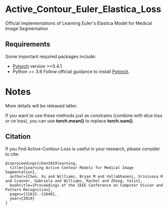 # Active_Contour_Euler_Elastica_Loss
Official implementations of Learning Euler's Elastica Model for Medical Image Segmentation

## Requirements
Some important required packages include:
* [Pytorch][torch_link] version >=0.4.1.
* Python == 3.6 
Follow official guidance to install [Pytorch][torch_link].

[torch_link]:https://pytorch.org/

# Notes
More details will be released latter.

If you want to use these methods just as constrains (combine with dice loss or ce loss), you can use **torch.mean()** to replace **torch.sum()**.

## Citation
If you find Active-Contour-Loss is useful in your research, please consider to cite:

	@inproceedings{chen2019learning,
	  title={Learning Active Contour Models for Medical Image Segmentation},
	  author={Chen, Xu and Williams, Bryan M and Vallabhaneni, Srinivasa R and Czanner, Gabriela and Williams, Rachel and Zheng, Yalin},
	  booktitle={Proceedings of the IEEE Conference on Computer Vision and Pattern Recognition},
	  pages={11632--11640},
	  year={2019}
	}
